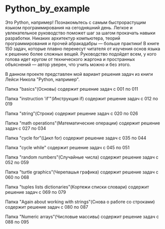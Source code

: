 # Python_by_example

Это Python, например! Познакомьтесь с самым быстрорастущим языком программирования на сегодняшний день. Легкое и увлекательное руководство поможет шаг за шагом прокачать навыки разработки. Никаких архитектур компьютера, теорий программирования и прочей абракадабры — больше практики! В книге 150 задач, которые плавно перенесут читателя от изучения основ языка к решению более сложных вещей. Руководство подойдет всем, у кого голова идет кругом от технического жаргона и пространных объяснений — автор уверен, что учить можно и без этого.

В данном проекте представлен мой вариант решения задач из книги Лейси Никола "Python, например".

Папка "basics"(Основы) содержит решение задач с 001 по 011

Папка "instruction 'if'"(Инструкция if) содержит решение задач с 012 по 019

Папка "string"(Строки) содержит решение задач с 020 по 026

Папка "math operations"(Математические операции) содержит решение задач с 027 по 034

Папка "cycle for"(Цикл for) содержит решение задач с 035 по 044

Папка "cycle while" содержит решение задач с 045 по 051

Папка "random numbers"(Случайные числа) содержит решение задач с 052 по 059

Папка "turtle graphics"(Черепашья графика) содержит решение задач с 060 по 068

Папка "tuples lists dictionaries"(Кортежи списки словари) содержит решение задач с 069 по 079

Папка "Again about working with strings"(Снова о работе со строками) содержит решение задач с 080 по 087

Папка "Numeric arrays"(Числовые массивы) содержит решение задач с 088 по 095
